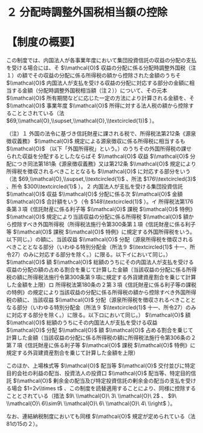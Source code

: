 # ２ 分配時調整外国税相当額の控除

# 【制度の概要】

この制度では、内国法人が各事業年度において集団投資信託の収益の分配の支払を受ける場合には、そ $\\mathcal{O}$ 収益の分配に係る分配時調整外国税（注１）の額でその収益の分配に係る所得税の額から控除された金額のうちそ $\\mathcal{O}$ 内国法人が支払を受ける収益の分配に対応する部分の金額に相当する金額（分配時調整外国税相当額（注２））について、その元本 $\\mathcal{O}$ 所有期間などに応じた一定の方法により計算される金額を、そ $\\mathcal{O}$ 事業年度 $\\mathcal{O}$ 所得に対する法人税の額から控除することとされている（法 $69,\\mathcal{O},\\supset,\\mathcal{O},\\textcircled{1})$ ）。

（注）１ 外国の法令に基づき信託財産に課される税で、所得税法第212条《源泉徴収義務》 $\\mathcal{O}$ 規定による源泉徴収に係る所得税に相当するも $\\mathcal{O}$ （以下「外国所得税」という。）のうちその外国所得税の課せられた収益を分配するとしたならばそ $\\mathcal{O}$ 収益 $\\mathcal{O}$ 分配につき同法第181条《源泉徴収義務》又は第212条 $\\mathcal{O}$ 規定により所得税を徴収されるべきこととなるも $\\mathcal{O}$ に対応する部分をいう（法 $69,\\mathcal{O},\\supset,\\textcircled{1}$ 、所法 $176\\textcircled{3}$ 、所令 $300\\textcircled{1}$ ）。２ 内国法人が支払を受ける集団投資信託 $\\mathcal{O}$ 収益 $\\mathcal{O}$ 分配に係る次 $\\mathcal{O}$ 金額 $\\mathcal{O}$ 合計額をいう（令 $148\\textcircled{1}$ ）。イ 所得税法第176条第３項《信託財産に係る利子等 $\\mathcal{O}$ 課税 $\\mathcal{O}$ 特例》 $\\mathcal{O}$ 規定により当該収益の分配に係る所得税 $\\mathcal{O}$ 額から控除すべき外国所得税（所得税法施行令第300条第１項《信託財産に係る利子等 $\\mathcal{O}$ 課税 $\\mathcal{O}$ 特例》に規定する外国所得税をいう。以下同じ。）の額に、当該収益 $\\mathcal{O}$ 分配（源泉所得税を徴収されるべきこととなる部分（いわゆる特別分配金（所法９ $\\textcircled{1}$ 十一、所令27）のみに対応する部分を除く。）に限る。以下イにおいて同じ。） $\\mathcal{O}$ 額 $\\mathcal{O}$ 総額のうちにその内国法人が支払を受ける収益の分配の額の占める割合を乗じて計算した金額（当該収益の分配に係る所得税の額に所得税法施行令第300条第９項に規定する外貨建資産割合を乗じて計算した金額を上限）ロ 所得税法第180条の２第３項《信託財産に係る利子等の課税の特例》の規定により当該収益の分配に係る所得税の額から控除すべき外国所得税の額に、当該収益 $\\mathcal{O}$ 分配（源泉所得税を徴収されるべきこととなる部分（いわゆる特別分配金（所法９ $\\textcircled{1}$ 十一、所令27）のみに対応する部分を除く。）に限る。以下ロにおいて同じ。） $\\mathcal{O}$ 額 $\\mathcal{O}$ 総額のうちにその内国法人が支払を受ける収益 $\\mathcal{O}$ 分配 $\\mathcal{O}$ 額 $\\mathcal{O}$ 占める割合を乗じて計算した金額（当該収益の分配に係る所得税の額に所得税法施行令第306条の２第７項《信託財産に係る利子等 $\\mathcal{O}$ 課税 $\\mathcal{O}$ 特例》に規定する外貨建資産割合を乗じて計算した金額を上限）

このほか、上場株式等 $\\mathcal{O}$ 配当等 $\\mathcal{O}$ 交付並びに特定目的会社の利益の配当、投資法人の投資口 $\\mathcal{O}$ 配当等、特定目的信託 $\\mathcal{O}$ 剰余金の配当及び特定投資信託の剰余金の配当の支払を受ける場合 $1=2v\\times t$ 、この制度を読替適用することにより、同様に控除することとされている（措法 $9\ \\mathcal{O}\ 3\ \\mathcal{O}\ 2$ 、 $9\ \\mathcal{O}\ 6\\sim9\ \\mathcal{O}\ 6\ \\mathcal{O}\ 4\ \\right$ ）。

なお、連結納税制度においても同様 $\\mathcal{O}$ 規定が定められている（法81の15の２）。
